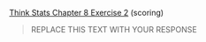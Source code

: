 [Think Stats Chapter 8 Exercise 2](http://greenteapress.com/thinkstats2/html/thinkstats2009.html#toc77) (scoring)

> REPLACE THIS TEXT WITH YOUR RESPONSE

